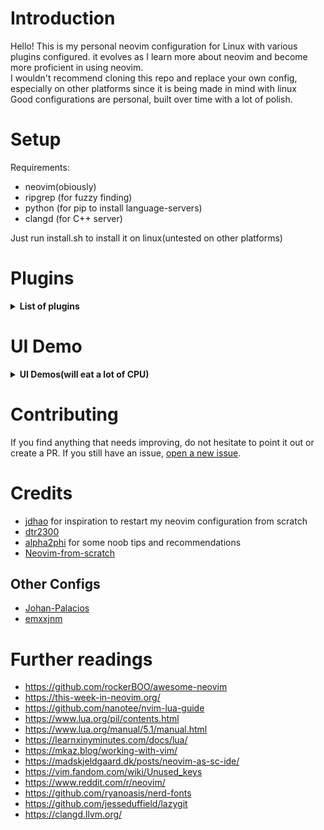 # Introduction

Hello! This is my personal neovim configuration for Linux with various plugins configured. it evolves as I learn more about neovim and become more proficient in using neovim. <br />
I wouldn't recommend cloning this repo and replace your own config, especially on other platforms since it is being made in mind with linux <br />
Good configurations are personal, built over time with a lot of polish.

# Setup

Requirements:
* neovim(obiously)
* ripgrep (for fuzzy finding)
* python (for pip to install language-servers)
* clangd (for C++ server)

Just run install.sh to install it on linux(untested on other platforms)

# Plugins
<details><summary><b>List of plugins</b></summary>

| Plugin            | Usage          |
|-------------------|--------------- |
| [Lazy](https://github.com/folke/lazy.nvim)      | Plugin Management         |
| [hrsh7th](https://github.com/hrsh7th) + [lspconfig](https://github.com/neovim/nvim-lspconfig)     | AutoCompletion         |
| [Mason](https://github.com/williamboman/mason.nvim)     | Portable Server Manager |
| [Trouble](https://github.com/folke/trouble.nvim)    | Code overview |
| [LSP Saga](https://github.com/glepnir/lspsaga.nvim)     | Code docs, outline |
| [bufferline](https://github.com/akinsho/bufferline.nvim) | buffer management |
| [Telescope](https://github.com/nvim-telescope/telescope.nvim) | for fuzzy finding files and projects|
| [Code Runner](https://github.com/CRAG666/code_runner.nvim)| for running one file code quickly |
| [Alpha](https://github.com/goolord/alpha-nvim)| for dashboard |
| [impatient](https://github.com/lewis6991/impatient.nvim) | for improving starting time |
| [Cmake-tools](https://github.com/Civitasv/cmake-tools.nvim) | for CMake integration |
| [Gitsigns](https://github.com/lewis6991/gitsigns.nvim) | for git integration|
| [nvim-notify](https://github.com/rcarriga/nvim-notify) | GUI notifications |
| [startuptime](https://github.com/dstein64/vim-startuptime) | checking startuptime|
| [Neo-tree](https://github.com/nvim-neo-tree/neo-tree.nvim) | | 
aand many more!(you can just look at init.lua to see all the plugins)
</details>


# UI Demo
<details><summary><b>UI Demos(will eat a lot of CPU)</b></summary>

For more UI demos, check [here](https://github.com/Rellotscrewdriver/nvim/issues/1).

## Start screen with alpha-nvim

<p align="center">
<img src="https://user-images.githubusercontent.com/50903223/229297763-642e636d-bc05-4762-9550-19adb562580d.png" width="800">
</p>

## Code autocompletion with nvim-cmp

<p align="center">
<img src="https://user-images.githubusercontent.com/50903223/229297755-bcd88e3c-c05b-46b0-a643-e6eedb36913e.png" width="800">
</p>

## Tags with LSP Saga 

<p align="center">
<img src="https://user-images.githubusercontent.com/50903223/229297762-ed1edcf0-66a5-4db4-b75c-dce1ea0d03f4.png" width="800">
</p>

## Code reference by LSP Saga

<p align="center">
<img src="https://user-images.githubusercontent.com/50903223/229297750-370d349e-6c5b-49b2-b8b0-300ea2a3442d.png" width="800">
</p>

</details>

# Contributing

If you find anything that needs improving, do not hesitate to point it out or create a PR.
If you still have an issue, [open a new issue](https://github.com/rellotscrewdriver/nvim/issues).

# Credits

* [jdhao](https://github.com/jdhao/nvim-config) for inspiration to restart my neovim configuration from scratch
* [dtr2300](https://github.com/dtr2300/nvim) 
* [alpha2phi](https://github.com/alpha2phi/neovim-for-beginner) for some noob tips and recommendations
* [Neovim-from-scratch](https://github.com/LunarVim/Neovim-from-scratch)

## Other Configs

* [Johan-Palacios](https://github.com/Johan-Palacios/nvim)
* [emxxjnm](https://github.com/emxxjnm/nvim)

# Further readings
- https://github.com/rockerBOO/awesome-neovim
- https://this-week-in-neovim.org/
- https://github.com/nanotee/nvim-lua-guide
- https://www.lua.org/pil/contents.html
- https://www.lua.org/manual/5.1/manual.html
- https://learnxinyminutes.com/docs/lua/
- https://mkaz.blog/working-with-vim/
- https://madskjeldgaard.dk/posts/neovim-as-sc-ide/
- https://vim.fandom.com/wiki/Unused_keys
- https://www.reddit.com/r/neovim/
- https://github.com/ryanoasis/nerd-fonts
- https://github.com/jesseduffield/lazygit
- https://clangd.llvm.org/
